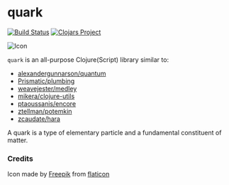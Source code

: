 # quark
[![Build Status](https://circleci.com/gh/denisidoro/quark.svg?style=svg)](https://circleci.com/gh/denisidoro/quark)
[![Clojars Project](https://img.shields.io/clojars/v/denisidoro/quark.svg)](https://clojars.org/denisidoro/quark)

![Icon](https://user-images.githubusercontent.com/3226564/49697760-64d8be80-fba2-11e8-93de-db9ee4544bbc.png)

`quark` is an all-purpose Clojure(Script) library similar to:

- [alexandergunnarson/quantum](https://github.com/alexandergunnarson/quantum/blob/master/README.md)
- [Prismatic/plumbing](https://github.com/Prismatic/plumbing)
- [weavejester/medley](https://github.com/weavejester/medley)
- [mikera/clojure-utils](https://github.com/mikera/clojure-utils)
- [ptaoussanis/encore](https://github.com/ptaoussanis/encore)
- [ztellman/potemkin](https://github.com/ztellman/potemkin)
- [zcaudate/hara](https://github.com/zcaudate/hara)

A quark is a type of elementary particle and a fundamental constituent of matter. 

### Credits

Icon made by [Freepik](https://www.freepik.com/) from [flaticon](www.flaticon.com)

